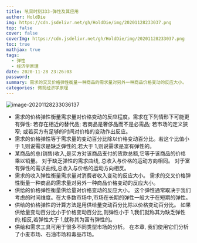 ```yaml
---
title: 吼呆时刻333-弹性及其应用
author: HoldDie
img: https://cdn.jsdelivr.net/gh/HoldDie/img/20201128233037.png
top: false
cover: false
coverImg: https://cdn.jsdelivr.net/gh/HoldDie/img/20201128233037.png
toc: true
mathjax: true
tags:
  - 弹性
  - 经济学原理
date: 2020-11-28 23:26:03
password:
summary: 需求的交叉价格弹性衡量一种商品的需求量对另外一种商品价格变动的反应大小。
categories: 微观经济学原理
---
```




![image-20201128233036137](https://cdn.jsdelivr.net/gh/HoldDie/img/20201128233037.png)

- 需求的价格弹性衡量需求量对价格变动的反应程度。需求在下列情形下可能更有弹性: 若存在相近的替代品; 若商品是奢侈品而不是必需品; 若市场的定义狭窄; 或若买方有足够的时间对价格的变动作出反应。
- 需求的价格弹性等于需求量的变动百分比除以价格变动百分比。若这个比值小于 1,则说需求是缺乏弹性的;若大于 1,则说需求是富有弹性的。
- 某商品的总(销售)收入,是买方对该商品支付的货款总额,它等于该商品的价格乘以销量。 对于缺乏弹性的需求曲线, 总收入与价格的运动方向相同。 对于富有弹性的需求曲线,总收入与价格的运动方向相反。
- 需求的收入弹性衡量需求量对消费者收入变动的反应大小。 需求的交叉价格弹性衡量一种商品的需求量对另外一种商品价格变动的反应大小。
- 供给的价格弹性衡量供给量对价格变动的反应大小。 这个弹性通常取决于我们考虑的时间维度。在大多数市场中,市场在长期的弹性一般大于在短期的弹性。
- 供给的价格弹性的计算方法是用供给量变动百分比除以价格变动百分比。 如果供给量变动百分比小于价格变动百分比,则弹性小于 1,我们就称其为缺乏弹性的;相反,若弹性大于 1,就称其为富有弹性的。
- 供给和需求工具可用于很多不同类型市场的分析。 在本章, 我们使用它们分析了小麦市场、石油市场和毒品市场。

